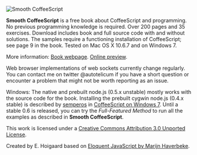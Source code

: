 ![Smooth CoffeeScript](https://github.com/autotelicum/Smooth-CoffeeScript/raw/master/img/WebHeader.png)

**Smooth CoffeeScript** is a free book about CoffeeScript and programming. No previous programming knowledge is required. Over 200 pages and 35 exercises. Download includes book and full source code with and without solutions. The samples require a functioning installation of CoffeeScript; see page 9 in the book. Tested on Mac OS X 10.6.7 and on Windows 7.

More information:
[Book webpage](http://autotelicum.github.com/Smooth-CoffeeScript/).
[Online preview](http://issuu.com/autotelicum/docs/smooth_coffeescript).

Web browser implementations of web sockets currently change regularly. You can contact me on twitter @autotelicum if you have a short question or encounter a problem that might not be worth reporting as an issue.

Windows: The native and prebuilt node.js (0.5.x unstable) mostly works with the source code for the book. Installing the prebuilt cygwin node.js (0.4.x stable) is described by [semperos](http://techylinguist.com/) in [CoffeeScript on Windows 7](http://techylinguist.com/posts/coffeescript-windows-7). Until a stable 0.6 is released, you can try the _Full-Featured Method_ to run all the examples as described in **Smooth CoffeeScript**.

This work is licensed under a [Creative Commons Attribution 3.0 Unported License](http://creativecommons.org/licenses/by/3.0/).

Created by E. Hoigaard based on [Eloquent JavaScript by Marijn Haverbeke](http://eloquentjavascript.net/).
